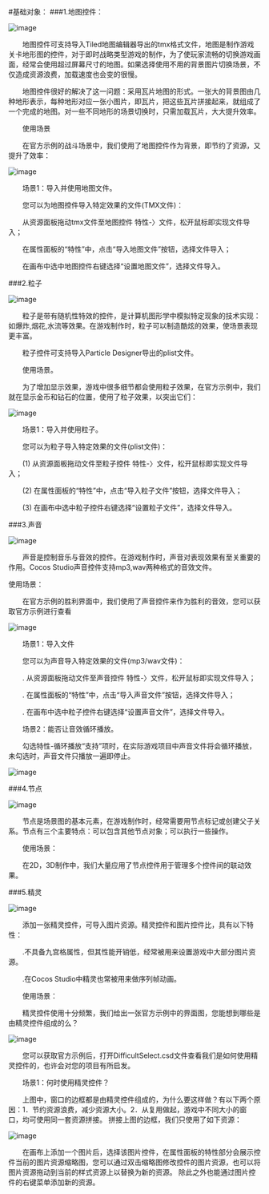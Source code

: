 #基础对象：
###1.地图控件：
 
![image](res/image001.png)

&emsp;&emsp;地图控件可支持导入Tiled地图编辑器导出的tmx格式文件，地图是制作游戏关卡地形图的控件，对于即时战略类型游戏的制作，为了使玩家流畅的切换游戏画面，经常会使用超过屏幕尺寸的地图。如果选择使用不用的背景图片切换场景，不仅造成资源浪费，加载速度也会变的很慢。

&emsp;&emsp;地图控件很好的解决了这一问题：采用瓦片地图的形式。一张大的背景图由几种地形表示，每种地形对应一张小图片，即瓦片，把这些瓦片拼接起来，就组成了一个完成的地图。对一些不同地形的场景切换时，只需加载瓦片，大大提升效率。

&emsp;&emsp;使用场景

&emsp;&emsp;在官方示例的战斗场景中，我们使用了地图控件作为背景，即节约了资源，又提升了效率：

![image](res/image002.png)
 
&emsp;&emsp;场景1：导入并使用地图文件。

&emsp;&emsp;您可以为地图控件导入特定效果的文件(TMX文件)：

&emsp;&emsp;从资源面板拖动tmx文件至地图控件 特性-〉文件，松开鼠标即实现文件导入；

&emsp;&emsp;在属性面板的“特性”中，点击“导入地图文件”按钮，选择文件导入；

&emsp;&emsp;在画布中选中地图控件右键选择“设置地图文件”，选择文件导入。
    
###2.粒子

![image](res/image003.png)

&emsp;&emsp;粒子是带有随机性特效的控件，是计算机图形学中模拟特定现象的技术实现：如爆炸,烟花,水流等效果。在游戏制作时，粒子可以制造酷炫的效果，使场景表现更丰富。

&emsp;&emsp;粒子控件可支持导入Particle Designer导出的plist文件。

&emsp;&emsp;使用场景。

&emsp;&emsp;为了增加显示效果，游戏中很多细节都会使用粒子效果，在官方示例中，我们就在显示金币和钻石的位置，使用了粒子效果，以突出它们：
 
![image](res/image004.png)

&emsp;&emsp;场景1：导入并使用粒子。

&emsp;&emsp;您可以为粒子导入特定效果的文件(plist文件)：

&emsp;&emsp;(1) 从资源面板拖动文件至粒子控件 特性-〉文件，松开鼠标即实现文件导入； 

&emsp;&emsp;(2) 在属性面板的“特性”中，点击“导入粒子文件”按钮，选择文件导入；

&emsp;&emsp;(3) 在画布中选中粒子控件右键选择“设置粒子文件”，选择文件导入。

###3.声音

![image](res/image005.png)
 
&emsp;&emsp;声音是控制音乐与音效的控件。在游戏制作时，声音对表现效果有至关重要的作用。Cocos Studio声音控件支持mp3,wav两种格式的音效文件。

使用场景：

&emsp;&emsp;在官方示例的胜利界面中，我们使用了声音控件来作为胜利的音效，您可以获取官方示例进行查看
 
![image](res/image006.png)

&emsp;&emsp;场景1：导入文件

&emsp;&emsp;您可以为声音导入特定效果的文件(mp3/wav文件)：

&emsp;&emsp;.	从资源面板拖动文件至声音控件 特性-〉文件，松开鼠标即实现文件导入；

&emsp;&emsp;.	在属性面板的“特性”中，点击“导入声音文件”按钮，选择文件导入；

&emsp;&emsp;.	在画布中选中粒子控件右键选择“设置声音文件”，选择文件导入。

&emsp;&emsp;场景2：能否让音效循环播放。

&emsp;&emsp;勾选特性-循环播放“支持”项时，在实际游戏项目中声音文件将会循环播放，未勾选时，声音文件只播放一遍即停止。

![image](res/image007.png)
 
###4.节点

![image](res/image008.png)

&emsp;&emsp;节点是场景图的基本元素，在游戏制作时，经常需要用节点标记或创建父子关系。节点有三个主要特点：可以包含其他节点对象；可以执行一些操作。

&emsp;&emsp;使用场景：

&emsp;&emsp;在2D，3D制作中，我们大量应用了节点控件用于管理多个控件间的联动效果。

 
###5.精灵

![image](res/image010.png)
 
&emsp;&emsp;添加一张精灵控件，可导入图片资源。精灵控件和图片控件比，具有以下特性：

&emsp;&emsp;.不具备九宫格属性，但其性能开销低，经常被用来设置游戏中大部分图片资源。

&emsp;&emsp;.在Cocos Studio中精灵也常被用来做序列帧动画。

&emsp;&emsp;使用场景：

&emsp;&emsp;精灵控件使用十分频繁，我们给出一张官方示例中的界面图，您能想到哪些是由精灵控件组成的么？
 
![image](res/image011.png)

&emsp;&emsp;您可以获取官方示例后，打开DifficultSelect.csd文件查看我们是如何使用精灵控件的，也许会对您的项目有所启发。

&emsp;&emsp;场景1：何时使用精灵控件？

&emsp;&emsp;上图中，窗口的边框都是由精灵控件组成的，为什么要这样做？有以下两个原因：1．节约资源浪费，减少资源大小。2．从复用做起，游戏中不同大小的窗口，均可使用同一套资源拼接。 拼接上图的边框，我们只使用了如下资源：

![image](res/image012.png)
 
&emsp;&emsp;在画布上添加一个图片后，选择该图片控件，在属性面板的特性部分会展示控件当前的图片资源缩略图，您可以通过双击缩略图修改控件的图片资源，也可以将图片资源拖动到当前的样式资源上以替换为新的资源。 除此之外也能通过图片控件的右键菜单添加新的资源。










